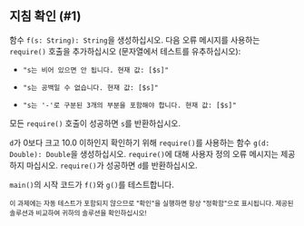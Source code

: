 ## 지침 확인 (#1)

함수 `f(s: String): String`을 생성하십시오. 다음 오류 메시지를 사용하는 `require()` 호출을 추가하십시오 (문자열에서 테스트를 유추하십시오):

- `"s는 비어 있으면 안 됩니다. 현재 값: [$s]"`

- `"s는 공백일 수 없습니다. 현재 값: [$s]"`

- `"s는 '-'로 구분된 3개의 부분을 포함해야 합니다. 현재 값: [$s]"`

모든 `require()` 호출이 성공하면 `s`를 반환하십시오.

`d`가 0보다 크고 10.0 이하인지 확인하기 위해 `require()`를 사용하는 함수 `g(d: Double): Double`을 생성하십시오. `require()`에 대해 사용자 정의 오류 메시지는 제공하지 마십시오. `require()`가 성공하면 `d`를 반환하십시오.

`main()`의 시작 코드가 `f()`와 `g()`를 테스트합니다.

<sub> 이 과제에는 자동 테스트가 포함되지 않으므로 "확인"을 실행하면 항상 "정확함"으로 표시됩니다. 제공된 솔루션과 비교하여 귀하의 솔루션을 확인하십시오! </sub>